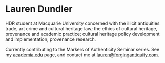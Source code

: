 # Lauren Dundler

HDR student at Macquarie University concerned with the illicit antiquities trade, art crime and cultural heritage law; the ethics of cultural heritage, provenance and academic practice; cultural heritage policy development and implementation; provenance research.

Currently contributing to the Markers of Authenticity Seminar series.
See my [academia.edu](https://mq.academia.edu/LaurenDundler) page, and contact me at [lauren@forgingantiquity.com](mailto:lauren@forgingantiquity.com).
